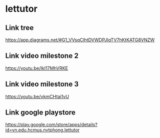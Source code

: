 # lettutor

## Link tree
https://app.diagrams.net/#G1_VVsqClhtDVWDPJIqTV7hKtKATG8VNZW

## Link video milestone 2
https://youtu.be/IkI17MhVRKE

## Link video milestone 3
https://youtu.be/vkmCHtaj1vU

## Link google playstore
https://play.google.com/store/apps/details?id=vn.edu.hcmus.nvtphong.lettutor
